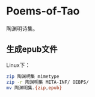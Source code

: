 # Poems-of-Tao

陶渊明诗集。

## 生成epub文件

Linux下：


```bash
zip 陶渊明集 mimetype
zip -r 陶渊明集 META-INF/ OEBPS/
mv 陶渊明集.{zip,epub}
```
